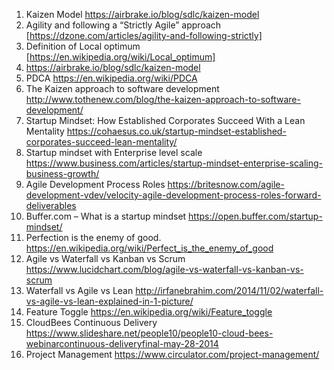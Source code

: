 1. Kaizen Model https://airbrake.io/blog/sdlc/kaizen-model
2. Agility and following a “Strictly Agile” approach [https://dzone.com/articles/agility-and-following-strictly] 
3. Definition of Local optimum [https://en.wikipedia.org/wiki/Local_optimum]
4. https://airbrake.io/blog/sdlc/kaizen-model
5. PDCA https://en.wikipedia.org/wiki/PDCA
6. The Kaizen approach to software development http://www.tothenew.com/blog/the-kaizen-approach-to-software-development/
7. Startup Mindset: How Established Corporates Succeed With a Lean Mentality https://cohaesus.co.uk/startup-mindset-established-corporates-succeed-lean-mentality/
8. Startup mindset with Enterprise level scale https://www.business.com/articles/startup-mindset-enterprise-scaling-business-growth/
9. Agile Development Process Roles https://britesnow.com/agile-development-vdev/velocity-agile-development-process-roles-forward-deliverables
10. Buffer.com – What is a startup mindset https://open.buffer.com/startup-mindset/
11. Perfection is the enemy of good. https://en.wikipedia.org/wiki/Perfect_is_the_enemy_of_good
12. Agile vs Waterfall vs Kanban vs Scrum https://www.lucidchart.com/blog/agile-vs-waterfall-vs-kanban-vs-scrum
13. Waterfall vs Agile vs Lean http://irfanebrahim.com/2014/11/02/waterfall-vs-agile-vs-lean-explained-in-1-picture/
14. Feature Toggle https://en.wikipedia.org/wiki/Feature_toggle
15. CloudBees Continuous Delivery https://www.slideshare.net/people10/people10-cloud-bees-webinarcontinuous-deliveryfinal-may-28-2014
16. Project Management https://www.circulator.com/project-management/
